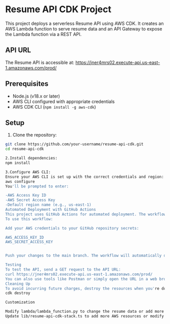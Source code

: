 # Resume API CDK Project

This project deploys a serverless Resume API using AWS CDK. It creates an AWS Lambda function to serve resume data and an API Gateway to expose the Lambda function via a REST API.

## API URL

The Resume API is accessible at:
https://jner4mrs02.execute-api.us-east-1.amazonaws.com/prod/

## Prerequisites

- Node.js (v18.x or later)
- AWS CLI configured with appropriate credentials
- AWS CDK CLI (`npm install -g aws-cdk`)

## Setup

1. Clone the repository:
  ```bash
  git clone https://github.com/your-username/resume-api-cdk.git
  cd resume-api-cdk

2.Install dependencies:
npm install

3.Configure AWS CLI:
Ensure your AWS CLI is set up with the correct credentials and region:
aws configure
You'll be prompted to enter:

-AWS Access Key ID
-AWS Secret Access Key
-Default region name (e.g., us-east-1)
Automated Deployment with GitHub Actions
This project uses GitHub Actions for automated deployment. The workflow is defined in .github/workflows/deploy.yml.
To use this workflow:

Add your AWS credentials to your GitHub repository secrets:

AWS_ACCESS_KEY_ID
AWS_SECRET_ACCESS_KEY


Push your changes to the main branch. The workflow will automatically deploy your stack.

 Testing
To test the API, send a GET request to the API URL:
curl https://jner4mrs02.execute-api.us-east-1.amazonaws.com/prod/
You can also use tools like Postman or simply open the URL in a web browser.
Cleaning Up
To avoid incurring future charges, destroy the resources when you're done:
cdk destroy

 Customization

Modify lambda/lambda_function.py to change the resume data or add more functionality.
Update lib/resume-api-cdk-stack.ts to add more AWS resources or modify the existing ones.



